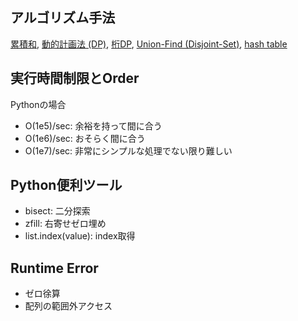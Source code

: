 ## アルゴリズム手法
[累積和](https://qiita.com/drken/items/56a6b68edef8fc605821), 
[動的計画法 (DP)](https://qiita.com/drken/items/a5e6fe22863b7992efdb), 
[桁DP](http://luzhiled.hatenablog.com/entry/2017/12/03/124453), 
[Union-Find (Disjoint-Set)](https://atc001.contest.atcoder.jp/tasks/unionfind_a), 
[hash table](https://qiita.com/tenten1010/items/da4084f937ad07e70164)

## 実行時間制限とOrder
Pythonの場合
- O(1e5)/sec: 余裕を持って間に合う  
- O(1e6)/sec: おそらく間に合う  
- O(1e7)/sec: 非常にシンプルな処理でない限り難しい

## Python便利ツール
- bisect: 二分探索
- zfill: 右寄せゼロ埋め
- list.index(value): index取得

## Runtime Error
- ゼロ徐算  
- 配列の範囲外アクセス
